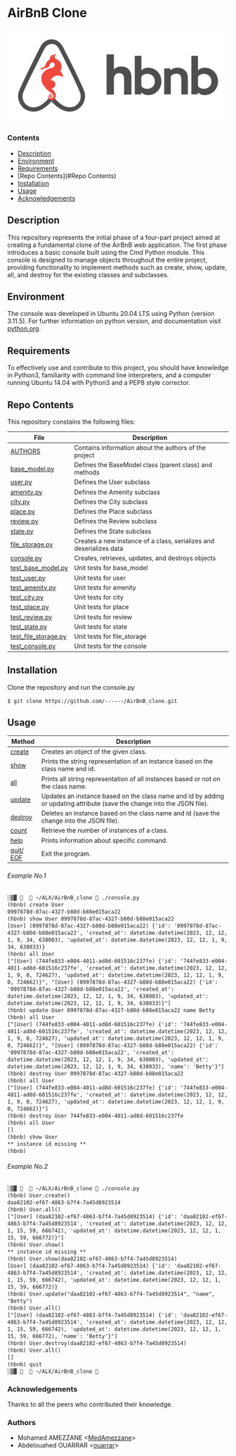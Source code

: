 # AirBnB Clone 
![HBnB Logo](./image/hbnb_logo.png)


### Contents

- [Description](#Description)
- [Environment](#Environment)
- [Requirements](#Requirements)
- [Repo Contents](#Repo Contents)
- [Installation](#Installation)
- [Usage](#Usage)
- [Acknowledgements](#Acknowledgements)

## Description
This repository represents the initial phase of a four-part project aimed at creating a fundamental clone of the AirBnB web application. The first phase introduces a basic console built using the Cmd Python module. This console is designed to manage objects throughout the entire project, providing functionality to implement methods such as create, show, update, all, and destroy for the existing classes and subclasses.

## Environment
The console was developed in Ubuntu 20.04 LTS using Python (version 3.11.5).
For further information on python version, and documentation visit [python.org](https://www.python.org/).

## Requirements
To effectively use and contribute to this project, you should have knowledge in Python3, familiarity with command line interpreters, and a computer running Ubuntu 14.04 with Python3 and a PEP8 style corrector.

## Repo Contents
This repository constains the following files:


| **File**                                             | **Description**                                   |
| ----------------------------------------------------- | ------------------------------------------------- |
| [AUTHORS](./AUTHORS)                                  | Contains information about the authors of the project |
| [base_model.py](./models/base_model.py)              | Defines the BaseModel class (parent class) and methods |
| [user.py](./models/user.py)                           | Defines the User subclass                        |
| [amenity.py](./models/amenity.py)                     | Defines the Amenity subclass                     |
| [city.py](./models/city.py)                           | Defines the City subclass                        |
| [place.py](./models/place.py)                         | Defines the Place subclass                       |
| [review.py](./models/review.py)                       | Defines the Review subclass                      |
| [state.py](./models/state.py)                         | Defines the State subclass                        |
| [file_storage.py](./models/engine/file_storage.py)   | Creates a new instance of a class, serializes and deserializes data |
| [console.py](./console.py)                            | Creates, retrieves, updates, and destroys objects |
| [test_base_model.py](./tests/test_models/test_base_model.py) | Unit tests for base_model                    |
| [test_user.py](./tests/test_models/test_user.py)     | Unit tests for user                              |
| [test_amenity.py](./tests/test_models/test_amenity.py) | Unit tests for amenity                         |
| [test_city.py](./tests/test_models/test_city.py)      | Unit tests for city                              |
| [test_place.py](./tests/test_models/test_place.py)    | Unit tests for place                             |
| [test_review.py](./tests/test_models/test_review.py)  | Unit tests for review                           |
| [test_state.py](./tests/test_models/test_state.py)    | Unit tests for state                            |
| [test_file_storage.py](./tests/test_models/test_engine/test_file_storage.py) | Unit tests for file_storage           |
| [test_console.py](./tests/test_console.py)            | Unit tests for the console                        |


## Installation
Clone the repository and run the console.py
```
$ git clone https://github.com/------/AirBnB_clone.git
```

## Usage

|   **Method**   |   **Description**   |
| -------------- | --------------------- |
|[create](./console.py) | Creates an object of the given class. |
|[show](./console.py) | Prints the string representation of an instance based on the class name and id. |
|[all](./console.py) | Prints all string representation of all instances based or not on the class name. |
|[update](./console.py) | Updates an instance based on the class name and id by adding or updating attribute (save the change into the JSON file). |
|[destroy](./console.py)| Deletes an instance based on the class name and id (save the change into the JSON file). |
|[count](./console.py)| Retrieve the number of instances of a class. |
|[help](./console.py)| Prints information about specific command. |
|[quit/ EOF](./console.py)| Exit the program. |

###### Example No.1

```
░▒▓    ~/ALX/AirBnB_clone  ./console.py
(hbnb) create User
0997878d-87ac-4327-b80d-b88e015aca22
(hbnb) show User 0997878d-87ac-4327-b80d-b88e015aca22
[User] (0997878d-87ac-4327-b80d-b88e015aca22) {'id': '0997878d-87ac-4327-b80d-b88e015aca22', 'created_at': datetime.datetime(2023, 12, 12, 1, 9, 34, 638003), 'updated_at': datetime.datetime(2023, 12, 12, 1, 9, 34, 638033)}
(hbnb) all User
["[User] (744fe833-e004-4011-ad8d-601516c237fe) {'id': '744fe833-e004-4011-ad8d-601516c237fe', 'created_at': datetime.datetime(2023, 12, 12, 1, 9, 0, 724627), 'updated_at': datetime.datetime(2023, 12, 12, 1, 9, 0, 724662)}", "[User] (0997878d-87ac-4327-b80d-b88e015aca22) {'id': '0997878d-87ac-4327-b80d-b88e015aca22', 'created_at': datetime.datetime(2023, 12, 12, 1, 9, 34, 638003), 'updated_at': datetime.datetime(2023, 12, 12, 1, 9, 34, 638033)}"]
(hbnb) update User 0997878d-87ac-4327-b80d-b88e015aca22 name Betty
(hbnb) all User
["[User] (744fe833-e004-4011-ad8d-601516c237fe) {'id': '744fe833-e004-4011-ad8d-601516c237fe', 'created_at': datetime.datetime(2023, 12, 12, 1, 9, 0, 724627), 'updated_at': datetime.datetime(2023, 12, 12, 1, 9, 0, 724662)}", "[User] (0997878d-87ac-4327-b80d-b88e015aca22) {'id': '0997878d-87ac-4327-b80d-b88e015aca22', 'created_at': datetime.datetime(2023, 12, 12, 1, 9, 34, 638003), 'updated_at': datetime.datetime(2023, 12, 12, 1, 9, 34, 638033), 'name': 'Betty'}"]
(hbnb) destroy User 0997878d-87ac-4327-b80d-b88e015aca22
(hbnb) all User
["[User] (744fe833-e004-4011-ad8d-601516c237fe) {'id': '744fe833-e004-4011-ad8d-601516c237fe', 'created_at': datetime.datetime(2023, 12, 12, 1, 9, 0, 724627), 'updated_at': datetime.datetime(2023, 12, 12, 1, 9, 0, 724662)}"]
(hbnb) destroy User 744fe833-e004-4011-ad8d-601516c237fe
(hbnb) all User
[]
(hbnb) show User
** instance id missing **
(hbnb)

```

###### Example No.2

```
░▒▓    ~/ALX/AirBnB_clone  ./console.py 
(hbnb) User.create()
daa82102-ef67-4863-b7f4-7a45d8923514
(hbnb) User.all()
["[User] (daa82102-ef67-4863-b7f4-7a45d8923514) {'id': 'daa82102-ef67-4863-b7f4-7a45d8923514', 'created_at': datetime.datetime(2023, 12, 12, 1, 15, 59, 666742), 'updated_at': datetime.datetime(2023, 12, 12, 1, 15, 59, 666772)}"]
(hbnb) User.show()
** instance id missing **
(hbnb) User.show(daa82102-ef67-4863-b7f4-7a45d8923514)
[User] (daa82102-ef67-4863-b7f4-7a45d8923514) {'id': 'daa82102-ef67-4863-b7f4-7a45d8923514', 'created_at': datetime.datetime(2023, 12, 12, 1, 15, 59, 666742), 'updated_at': datetime.datetime(2023, 12, 12, 1, 15, 59, 666772)}
(hbnb) User.update("daa82102-ef67-4863-b7f4-7a45d8923514", "name", "Betty")
(hbnb) User.all()
["[User] (daa82102-ef67-4863-b7f4-7a45d8923514) {'id': 'daa82102-ef67-4863-b7f4-7a45d8923514', 'created_at': datetime.datetime(2023, 12, 12, 1, 15, 59, 666742), 'updated_at': datetime.datetime(2023, 12, 12, 1, 15, 59, 666772), 'name': 'Betty'}"]
(hbnb) User.destroy(daa82102-ef67-4863-b7f4-7a45d8923514)
(hbnb) User.all()
[]
(hbnb) quit
░▒▓    ~/ALX/AirBnB_clone 

```

### Acknowledgements
Thanks to all the peers who contributed their knowledge.

### Authors
* Mohamed AMEZZANE <[MedAmezzane](https://github.com/MedAmezzane)>
* Abdelouahed OUARRAR <[ouarrar](https://github.com/ouarrar)>
